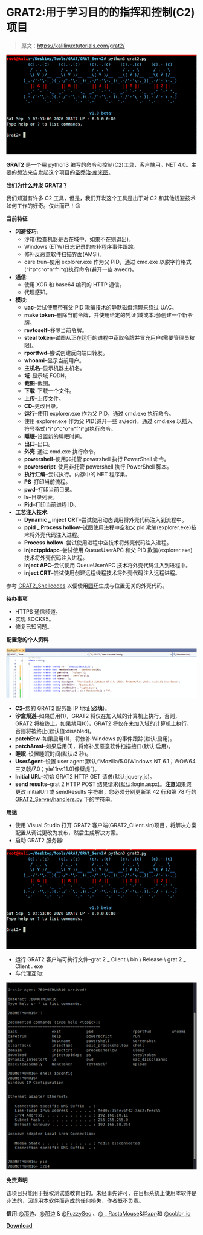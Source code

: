 # GRAT2:用于学习目的的指挥和控制(C2)项目

> 原文：<https://kalilinuxtutorials.com/grat2/>

[![GRAT2 : Command And Control (C2) Project For Learning Purpose](img/3422748c0ea781c44f8f5a50ab8eb0c0.png "GRAT2 : Command And Control (C2) Project For Learning Purpose")](https://1.bp.blogspot.com/-FAj1sSJtyPo/X2ujmJhDJXI/AAAAAAAAHoo/9luKmx-gcKs2qh5HdQDjPz71NhJfrWtyQCLcBGAsYHQ/s728/GRAT2-2%25281%2529.png)

**GRAT2** 是一个用 python3 编写的命令和控制(C2)工具，客户端用。NET 4.0。主要的想法来自发起这个项目的[圣乔治·库米图](https://www.linkedin.com/in/georgios-koumettou/)。

**我们为什么开发 GRAT2？**

我们知道有许多 C2 工具，但是，我们开发这个工具是出于对 C2 和其他规避技术如何工作的好奇。仅此而已！😉

**当前特征**

*   **闪避技巧:**
    *   沙箱(检查机器是否在域中，如果不在则退出)。
    *   Windows (ETW)日志记录的修补程序事件跟踪。
    *   修补反恶意软件扫描界面(AMSI)。
    *   care trun–使用 explorer.exe 作为父 PID，通过 cmd.exe 以脱字符格式(^i^p^c^o^n^f^i^g)执行命令(避开一些 av/edr)。
*   **通信:**
    *   使用 XOR 和 base64 编码的 HTTP 通信。
    *   代理感知。
*   **模块:**
    *   **uac**–尝试使用带有父 PID 欺骗技术的静默磁盘清理来绕过 UAC。
    *   **make token**–删除当前令牌，并使用给定的凭证(域或本地)创建一个新令牌。
    *   **revtoself**–移除当前令牌。
    *   **steal token**–试图从正在运行的进程中窃取令牌并冒充用户(需要管理员权限)。
    *   **rportfwd**–尝试创建反向端口转发。
    *   **whoami**–显示当前用户。
    *   **主机名**–显示机器主机名。
    *   **域**–显示域 FQDN。
    *   **截图**–截图。
    *   **下载**–下载一个文件。
    *   **上传**–上传文件。
    *   **CD**–更改目录。
    *   **运行**–使用 explorer.exe 作为父 PID，通过 cmd.exe 执行命令。
    *   使用 explorer.exe 作为父 PID(避开一些 av/edr)，通过 cmd.exe 以插入符号格式(^i^p^c^o^n^f^i^g)执行命令。
    *   **睡眠**–设置新的睡眠时间。
    *   **出口**–出口。
    *   **外壳**–通过 cmd.exe 执行命令。
    *   **powershell**–使用非托管 powershell 执行 PowerShell 命令。
    *   **powerscript**–使用非托管 powershell 执行 PowerShell 脚本。
    *   **执行汇编**–尝试执行。内存中的 NET 程序集。
    *   **PS**–打印当前流程。
    *   **pwd**–打印当前目录。
    *   **ls**–目录列表。
    *   **Pid**–打印当前进程 ID。
*   **工艺注入技术:**
    *   **Dynamic _ inject CRT**–尝试使用动态调用将外壳代码注入到流程中。
    *   **ppid _ Process hollow**–试图使用进程中空和父 pid 欺骗(explorer.exe)技术将外壳代码注入进程。
    *   **Process hollow**–尝试使用进程中空技术将外壳代码注入进程。
    *   **injectppidapc**–尝试使用 QueueUserAPC 和父 PID 欺骗(explorer.exe)技术将外壳代码注入进程。
    *   **inject APC**–尝试使用 QueueUserAPC 技术将外壳代码注入到进程中。
    *   **inject CRT**–尝试使用创建远程线程技术将外壳代码注入远程进程。

参考 [GRAT2_Shellcodes](https://github.com/r3nhat/GRAT2/blob/master/GRAT2_Server/GRAT2_Shellcodes) 以便使用[圆环](https://github.com/TheWover/donut)生成与位置无关的外壳代码。

**待办事项**

*   HTTPS 通信频道。
*   实现 SOCKS5。
*   修复已知问题。

**配置您的个人资料**

![](img/3af88c656532b0e1680d13c73eb1dd7c.png)

*   **C2**–您的 GRAT2 服务器 IP 地址(**必填**)。
*   **沙盒规避**–如果启用(1)，GRAT2 将仅在加入域的计算机上执行，否则，GRAT2 将被终止。如果禁用(0)，GRAT2 将仅在未加入域的计算机上执行，否则将被终止(默认值:disabled)。
*   **patchEtw**–如果启用(1)，将修补 Windows 的事件跟踪(默认:启用)。
*   **patchAmsi**–如果启用(1)，将修补反恶意软件扫描接口(默认:启用)。
*   **睡眠**–设置睡眠时间(默认:3 秒)。
*   **UserAgent**–设置 user agent(默认:“Mozilla/5.0(Windows NT 6.1；WOW64 三叉戟/7.0；yie11rv:11.0)像壁虎”)。
*   **Initial URL**–初始 GRAT2 HTTP GET 请求(默认:jquery.js)。
*   **send results**–grat 2 HTTP POST 结果请求(默认:login.aspx)。**注意**如果您更改 initialUrl 或 sendResults 字符串，您必须分别更新第 42 行和第 78 行的 [GRAT2_Server/handlers.py](https://github.com/r3nhat/GRAT2/blob/master/GRAT2_Server/handlers.py#L42) 下的字符串。

**用途**

*   使用 Visual Studio 打开 GRAT2 客户端(GRAT2_Client.sln)项目，将解决方案配置从调试更改为发布，然后生成解决方案。
*   启动 GRAT2 服务器:

![GRAT2 : Command And Control (C2) Project For Learning Purpose](img/3422748c0ea781c44f8f5a50ab8eb0c0.png "GRAT2 : Command And Control (C2) Project For Learning Purpose")

*   运行 GRAT2 客户端可执行文件–grat 2 _ Client \ bin \ Release \ grat 2 _ Client . exe
*   与代理互动:

![](img/86e6e1f73aca98724f120b3bd68f41b5.png)

**免责声明**

该项目只能用于授权测试或教育目的。未经事先许可，在目标系统上使用本软件是非法的，因误用本软件而造成的任何损失，作者概不负责。

**信用:**[@那边](https://twitter.com/TheRealWover)、[@那边](https://twitter.com/TheRealWover) & [@FuzzySec](https://twitter.com/FuzzySec) 、[@ _ RastaMouse](https://twitter.com/_RastaMouse)&[@*xpn*](https://twitter.com/_xpn_)和 [@cobbr_io](https://twitter.com/cobbr_io)

[**Download**](https://github.com/r3nhat/GRAT2)